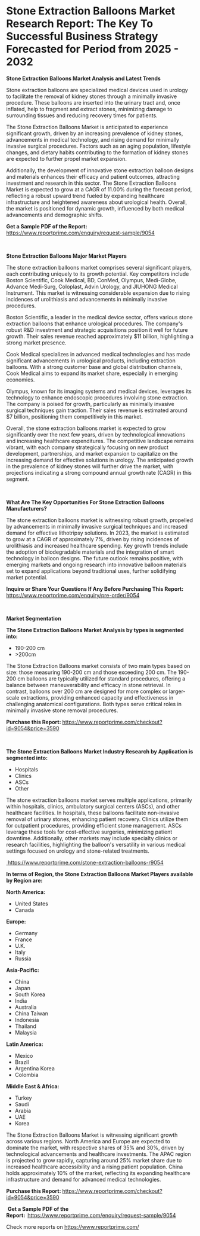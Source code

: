 <p><h1>Stone Extraction Balloons Market Research Report: The Key To Successful Business Strategy Forecasted for Period from 2025 - 2032</h1></p><p><strong>Stone Extraction Balloons Market Analysis and Latest Trends</strong></p>
<p><p>Stone extraction balloons are specialized medical devices used in urology to facilitate the removal of kidney stones through a minimally invasive procedure. These balloons are inserted into the urinary tract and, once inflated, help to fragment and extract stones, minimizing damage to surrounding tissues and reducing recovery times for patients.</p><p>The Stone Extraction Balloons Market is anticipated to experience significant growth, driven by an increasing prevalence of kidney stones, advancements in medical technology, and rising demand for minimally invasive surgical procedures. Factors such as an aging population, lifestyle changes, and dietary habits contributing to the formation of kidney stones are expected to further propel market expansion.</p><p>Additionally, the development of innovative stone extraction balloon designs and materials enhances their efficacy and patient outcomes, attracting investment and research in this sector. The Stone Extraction Balloons Market is expected to grow at a CAGR of 11.00% during the forecast period, reflecting a robust upward trend fueled by expanding healthcare infrastructure and heightened awareness about urological health. Overall, the market is positioned for dynamic growth, influenced by both medical advancements and demographic shifts.</p></p>
<p><strong>Get a Sample PDF of the Report:&nbsp;</strong> <a href="https://www.reportprime.com/enquiry/request-sample/9054?utm_campaign=3560&utm_medium=2&utm_source=Github&utm_content=ia&utm_term=20032025&utm_id=stone-extraction-balloons">https://www.reportprime.com/enquiry/request-sample/9054</a></p>
<p>&nbsp;</p>
<p><strong>Stone Extraction Balloons Major Market Players</strong></p>
<p><p>The stone extraction balloons market comprises several significant players, each contributing uniquely to its growth potential. Key competitors include Boston Scientific, Cook Medical, BD, ConMed, Olympus, Medi-Globe, Advance Medi-Surg, Coloplast, Advin Urology, and JIUHONG Medical Instrument. This market is witnessing considerable expansion due to rising incidences of urolithiasis and advancements in minimally invasive procedures.</p><p>Boston Scientific, a leader in the medical device sector, offers various stone extraction balloons that enhance urological procedures. The company's robust R&D investment and strategic acquisitions position it well for future growth. Their sales revenue reached approximately $11 billion, highlighting a strong market presence.</p><p>Cook Medical specializes in advanced medical technologies and has made significant advancements in urological products, including extraction balloons. With a strong customer base and global distribution channels, Cook Medical aims to expand its market share, especially in emerging economies.</p><p>Olympus, known for its imaging systems and medical devices, leverages its technology to enhance endoscopic procedures involving stone extraction. The company is poised for growth, particularly as minimally invasive surgical techniques gain traction. Their sales revenue is estimated around $7 billion, positioning them competitively in this market.</p><p>Overall, the stone extraction balloons market is expected to grow significantly over the next few years, driven by technological innovations and increasing healthcare expenditures. The competitive landscape remains vibrant, with each company strategically focusing on new product development, partnerships, and market expansion to capitalize on the increasing demand for effective solutions in urology. The anticipated growth in the prevalence of kidney stones will further drive the market, with projections indicating a strong compound annual growth rate (CAGR) in this segment.</p></p>
<p>&nbsp;</p>
<p><strong>What Are The Key Opportunities For Stone Extraction Balloons Manufacturers?</strong></p>
<p><p>The stone extraction balloons market is witnessing robust growth, propelled by advancements in minimally invasive surgical techniques and increased demand for effective lithotripsy solutions. In 2023, the market is estimated to grow at a CAGR of approximately 7%, driven by rising incidences of urolithiasis and increased healthcare spending. Key growth trends include the adoption of biodegradable materials and the integration of smart technology in balloon designs. The future outlook remains positive, with emerging markets and ongoing research into innovative balloon materials set to expand applications beyond traditional uses, further solidifying market potential.</p></p>
<p><strong>Inquire or Share Your Questions If Any Before Purchasing This Report:</strong> <a href="https://www.reportprime.com/enquiry/pre-order/9054?utm_campaign=3560&utm_medium=2&utm_source=Github&utm_content=ia&utm_term=20032025&utm_id=stone-extraction-balloons">https://www.reportprime.com/enquiry/pre-order/9054</a></p>
<p>&nbsp;</p>
<p><strong>Market Segmentation</strong></p>
<p><strong>The Stone Extraction Balloons Market Analysis by types is segmented into:</strong></p>
<p><ul><li>190-200 cm</li><li>>200cm</li></ul></p>
<p><p>The Stone Extraction Balloons market consists of two main types based on size: those measuring 190-200 cm and those exceeding 200 cm. The 190-200 cm balloons are typically utilized for standard procedures, offering a balance between maneuverability and efficacy in stone retrieval. In contrast, balloons over 200 cm are designed for more complex or larger-scale extractions, providing enhanced capacity and effectiveness in challenging anatomical configurations. Both types serve critical roles in minimally invasive stone removal procedures.</p></p>
<p><strong>Purchase this Report:&nbsp;</strong><a href="https://www.reportprime.com/checkout?id=9054&price=3590&utm_campaign=3560&utm_medium=2&utm_source=Github&utm_content=ia&utm_term=20032025&utm_id=stone-extraction-balloons">https://www.reportprime.com/checkout?id=9054&price=3590</a></p>
<p>&nbsp;</p>
<p><strong>The Stone Extraction Balloons Market Industry Research by Application is segmented into:</strong></p>
<p><ul><li>Hospitals</li><li>Clinics</li><li>ASCs</li><li>Other</li></ul></p>
<p><p>The stone extraction balloons market serves multiple applications, primarily within hospitals, clinics, ambulatory surgical centers (ASCs), and other healthcare facilities. In hospitals, these balloons facilitate non-invasive removal of urinary stones, enhancing patient recovery. Clinics utilize them for outpatient procedures, providing efficient stone management. ASCs leverage these tools for cost-effective surgeries, minimizing patient downtime. Additionally, other markets may include specialty clinics or research facilities, highlighting the balloon's versatility in various medical settings focused on urology and stone-related treatments.</p></p>
<p><a href="https://www.reportprime.com/stone-extraction-balloons-r9054?utm_campaign=3560&utm_medium=2&utm_source=Github&utm_content=ia&utm_term=20032025&utm_id=stone-extraction-balloons">&nbsp;https://www.reportprime.com/stone-extraction-balloons-r9054</a></p>
<p><strong>In terms of Region, the Stone Extraction Balloons Market Players available by Region are:</strong></p>
<p>
    <p> <strong> North America: </strong>
        <ul>
            <li>United States</li>
            <li>Canada</li>
        </ul>
        </p> 
    <p> <strong> Europe: </strong>
        <ul>
            <li>Germany</li>
            <li>France</li>
            <li>U.K.</li>
            <li>Italy</li>
            <li>Russia</li>
        </ul>
        </p> 
    <p> <strong> Asia-Pacific: </strong>
        <ul>
            <li>China</li>
            <li>Japan</li>
            <li>South Korea</li>
            <li>India</li>
            <li>Australia</li>
            <li>China Taiwan</li>
            <li>Indonesia</li>
            <li>Thailand</li>
            <li>Malaysia</li>
        </ul>
        </p> 
    <p> <strong> Latin America: </strong>
        <ul>
            <li>Mexico</li>
            <li>Brazil</li>
            <li>Argentina Korea</li>
            <li>Colombia</li>
        </ul>
        </p> 
    <p> <strong> Middle East & Africa: </strong>
        <ul>
            <li>Turkey</li>
            <li>Saudi</li>
            <li>Arabia</li>
            <li>UAE</li>
            <li>Korea</li>
        </ul>
    </p>
    </p>
<p><p>The Stone Extraction Balloons Market is witnessing significant growth across various regions. North America and Europe are expected to dominate the market, with respective shares of 35% and 30%, driven by technological advancements and healthcare investments. The APAC region is projected to grow rapidly, capturing around 25% market share due to increased healthcare accessibility and a rising patient population. China holds approximately 10% of the market, reflecting its expanding healthcare infrastructure and demand for advanced medical technologies.</p></p>
<p><strong>Purchase this Report: </strong><a href="https://www.reportprime.com/checkout?id=9054&price=3590&utm_campaign=3560&utm_medium=2&utm_source=Github&utm_content=ia&utm_term=20032025&utm_id=stone-extraction-balloons">https://www.reportprime.com/checkout?id=9054&price=3590</a></p>
<p>&nbsp;<strong>Get a Sample PDF of the Report:&nbsp;&nbsp;</strong><a href="https://www.reportprime.com/enquiry/request-sample/9054?utm_campaign=3560&utm_medium=2&utm_source=Github&utm_content=ia&utm_term=20032025&utm_id=stone-extraction-balloons">https://www.reportprime.com/enquiry/request-sample/9054</a></p>
<p><strong></strong></p>
<p>Check more reports on <a href="https://www.reportprime.com/?utm_campaign=3560&utm_medium=2&utm_source=Github&utm_content=ia&utm_term=20032025&utm_id=stone-extraction-balloons">https://www.reportprime.com/</a></p>